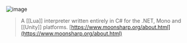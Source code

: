 
![image](https://gyazo.com/c355a93062771028f58c7ea163a5fccf/thumb/1000)
> A [[Lua]] interpreter written entirely in C# for the .NET, Mono and [[Unity]] platforms.
[https://www.moonsharp.org/about.html](https://www.moonsharp.org/about.html)
